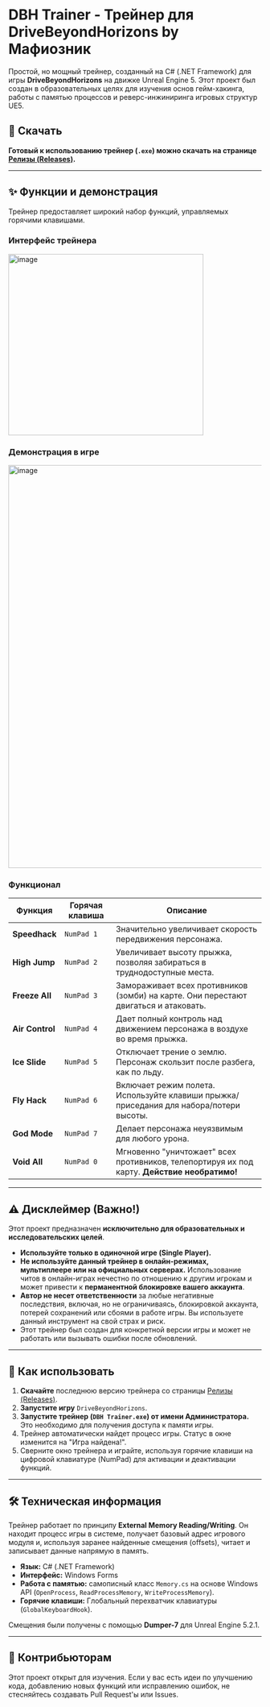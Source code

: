 # DBH Trainer - Трейнер для DriveBeyondHorizons by Мафиозник

Простой, но мощный трейнер, созданный на C# (.NET Framework) для игры **DriveBeyondHorizons** на движке Unreal Engine 5. Этот проект был создан в образовательных целях для изучения основ гейм-хакинга, работы с памятью процессов и реверс-инжиниринга игровых структур UE5.

## 🚀 Скачать
**Готовый к использованию трейнер (`.exe`) можно скачать на странице [Релизы (Releases)](https://github.com/cat228608/Drive-Beyond-Horizons-Trainer/releases).** <!-- Замените на вашу ссылку -->

---

## ✨ Функции и демонстрация

Трейнер предоставляет широкий набор функций, управляемых горячими клавишами.

### Интерфейс трейнера
<img width="388" height="360" alt="image" src="https://github.com/user-attachments/assets/5349fd01-25e4-47f5-8d7c-9a319a31ef20" />



### Демонстрация в игре
<img width="600" height="800" alt="image" src="https://github.com/user-attachments/assets/7315e6d9-a940-4eeb-9089-0f3591d76001" />


### Функционал

| Функция          | Горячая клавиша | Описание                                                                                                |
| ---------------- | --------------- | ------------------------------------------------------------------------------------------------------- |
| **Speedhack**      | `NumPad 1`      | Значительно увеличивает скорость передвижения персонажа.                                                |
| **High Jump**      | `NumPad 2`      | Увеличивает высоту прыжка, позволяя забираться в труднодоступные места.                                 |
| **Freeze All**     | `NumPad 3`      | Замораживает всех противников (зомби) на карте. Они перестают двигаться и атаковать.                    |
| **Air Control**    | `NumPad 4`      | Дает полный контроль над движением персонажа в воздухе во время прыжка.                                  |
| **Ice Slide**      | `NumPad 5`      | Отключает трение о землю. Персонаж скользит после разбега, как по льду.                                  |
| **Fly Hack**       | `NumPad 6`      | Включает режим полета. Используйте клавиши прыжка/приседания для набора/потери высоты.                   |
| **God Mode**       | `NumPad 7`      | Делает персонажа неуязвимым для любого урона.                                                           |
| **Void All**       | `NumPad 0`      | Мгновенно "уничтожает" всех противников, телепортируя их под карту. **Действие необратимо!**          |

---

## ⚠️ Дисклеймер (Важно!)

Этот проект предназначен **исключительно для образовательных и исследовательских целей**. 

-   **Используйте только в одиночной игре (Single Player).**
-   **Не используйте данный трейнер в онлайн-режимах, мультиплеере или на официальных серверах.** Использование читов в онлайн-играх нечестно по отношению к другим игрокам и может привести к **перманентной блокировке вашего аккаунта**.
-   **Автор не несет ответственности** за любые негативные последствия, включая, но не ограничиваясь, блокировкой аккаунта, потерей сохранений или сбоями в работе игры. Вы используете данный инструмент на свой страх и риск.
-   Этот трейнер был создан для конкретной версии игры и может не работать или вызывать ошибки после обновлений.

---

## 📖 Как использовать

1.  **Скачайте** последнюю версию трейнера со страницы [Релизы (Releases)](https://github.com/cat228608/Drive-Beyond-Horizons-Trainer/releases). <!-- Замените на вашу ссылку -->
2.  **Запустите игру** `DriveBeyondHorizons`.
3.  **Запустите трейнер (`DBH Trainer.exe`) от имени Администратора.** Это необходимо для получения доступа к памяти игры.
4.  Трейнер автоматически найдет процесс игры. Статус в окне изменится на "Игра найдена!".
5.  Сверните окно трейнера и играйте, используя горячие клавиши на цифровой клавиатуре (NumPad) для активации и деактивации функций.

---

## 🛠️ Техническая информация

Трейнер работает по принципу **External Memory Reading/Writing**. Он находит процесс игры в системе, получает базовый адрес игрового модуля и, используя заранее найденные смещения (offsets), читает и записывает данные напрямую в память.

-   **Язык:** C# (.NET Framework)
-   **Интерфейс:** Windows Forms
-   **Работа с памятью:** самописный класс `Memory.cs` на основе Windows API (`OpenProcess`, `ReadProcessMemory`, `WriteProcessMemory`).
-   **Горячие клавиши:** Глобальный перехватчик клавиатуры (`GlobalKeyboardHook`).

Смещения были получены с помощью **Dumper-7** для Unreal Engine 5.2.1.

---

## 🤝 Контрибьюторам

Этот проект открыт для изучения. Если у вас есть идеи по улучшению кода, добавлению новых функций или исправлению ошибок, не стесняйтесь создавать Pull Request'ы или Issues.
